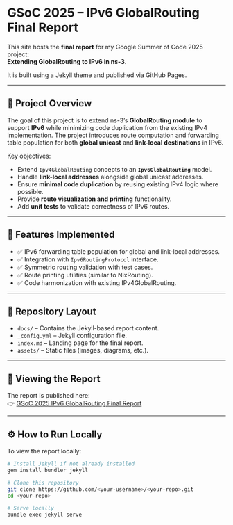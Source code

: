 # GSoC 2025 – IPv6 GlobalRouting Final Report

This site hosts the **final report** for my Google Summer of Code 2025 project:  
**Extending GlobalRouting to IPv6 in ns-3**.  

It is built using a Jekyll theme and published via GitHub Pages.

---

## 📖 Project Overview

The goal of this project is to extend ns-3’s **GlobalRouting module** to support **IPv6** while minimizing code duplication from the existing IPv4 implementation. The project introduces route computation and forwarding table population for both **global unicast** and **link-local destinations** in IPv6.

Key objectives:
- Extend `Ipv4GlobalRouting` concepts to an **`Ipv6GlobalRouting`** model.  
- Handle **link-local addresses** alongside global unicast addresses.  
- Ensure **minimal code duplication** by reusing existing IPv4 logic where possible.  
- Provide **route visualization and printing** functionality.  
- Add **unit tests** to validate correctness of IPv6 routes.  

---

## 🚀 Features Implemented

- ✅ IPv6 forwarding table population for global and link-local addresses.  
- ✅ Integration with `Ipv6RoutingProtocol` interface.  
- ✅ Symmetric routing validation with test cases.  
- ✅ Route printing utilities (similar to NixRouting).  
- ✅ Code harmonization with existing IPv4GlobalRouting.  

---

## 📂 Repository Layout

- `docs/` – Contains the Jekyll-based report content.  
- `_config.yml` – Jekyll configuration file.  
- `index.md` – Landing page for the final report.  
- `assets/` – Static files (images, diagrams, etc.).  

---

## 📖 Viewing the Report

The report is published here:  
👉 [GSoC 2025 IPv6 GlobalRouting Final Report](https://<your-username>.github.io/<your-repo>/)

---

## ⚙️ How to Run Locally

To view the report locally:

```bash
# Install Jekyll if not already installed
gem install bundler jekyll

# Clone this repository
git clone https://github.com/<your-username>/<your-repo>.git
cd <your-repo>

# Serve locally
bundle exec jekyll serve
